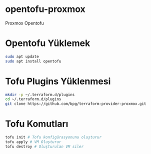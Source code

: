 # opentofu-proxmox
Proxmox Opentofu 


# Opentofu Yüklemek
```bash
sudo apt update
sudo apt install opentofu
```

# Tofu Plugins Yüklenmesi
```bash
mkdir -p ~/.terraform.d/plugins
cd ~/.terraform.d/plugins
git clone https://github.com/bpg/terraform-provider-proxmox.git
```

# Tofu Komutları
```bash
tofu init # Tofu konfigürasyonunu oluşturur
tofu apply # VM Oluşturur
tofu destroy # Oluşturulan VM siler
```